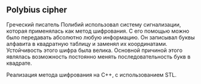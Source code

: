 ﻿## Polybius cipher

Греческий писатель Полибий использовал систему сигнализации, которая 
применялась как метод шифрования. С его помощью можно было передавать 
абсолютно любую информацию. Он записывал буквы алфавита в квадратную 
таблицу и заменял их координатами. Устойчивость этого шифра была велика. 
Основной причиной этого являлась возможность постоянно менять 
последовательность букв в квадрате.

Реализация метода шифрования на C++, с использованием STL.